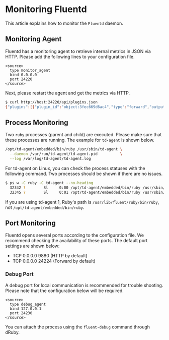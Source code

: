 # Monitoring Fluentd

This article explains how to monitor the `Fluentd` daemon.

## Monitoring Agent

Fluentd has a monitoring agent to retrieve internal metrics in JSON via HTTP. Please add the following lines to your configuration file.


    <source>
      type monitor_agent
      bind 0.0.0.0
      port 24220
    </source>

Next, please restart the agent and get the metrics via HTTP.

```bash
$ curl http://host:24220/api/plugins.json
{"plugins":[{"plugin_id":"object:3fec669d6ac4","type":"forward","output_plugin":false,"config":{"type":"forward"}},{"plugin_id":"object:3fec669daf98","type":"http","output_plugin":false,"config":{"type":"http","port":"8888"}},{"plugin_id":"object:3fec669dfa48","type":"monitor_agent","output_plugin":false,"config":{"type":"monitor_agent","port":"24220"}},{"plugin_id":"object:3fec66a52e94","type":"debug_agent","output_plugin":false,"config":{"type":"debug_agent","port":"24230"}},{"plugin_id":"object:3fec66ae3dcc","type":"stdout","output_plugin":true,"config":{"type":"stdout"}},{"plugin_id":"object:3fec66aead48","type":"forward","output_plugin":true,"buffer_queue_length":0,"buffer_total_queued_size":0,"retry_count":0,"config":{"type":"forward","host":"192.168.0.11"}}]}%
```

## Process Monitoring

Two `ruby` processes (parent and child) are executed. Please make sure that these processes are running. The example for `td-agent` is shown below.

```bash
/opt/td-agent/embedded/bin/ruby /usr/sbin/td-agent \
  --daemon /var/run/td-agent/td-agent.pid          \
  --log /var/log/td-agent/td-agent.log
```

For td-agent on Linux, you can check the process statuses with the following command. Two processes should be shown if there are no issues.

```bash
$ ps w -C ruby -C td-agent --no-heading
  32342 ?        Sl     0:00 /opt/td-agent/embedded/bin/ruby /usr/sbin/td-agent --daemon /var/run/td-agent/td-agent.pid --log /var/log/td-agent/td-agent.log
  32345 ?        Sl     0:01 /opt/td-agent/embedded/bin/ruby /usr/sbin/td-agent --daemon /var/run/td-agent/td-agent.pid --log /var/log/td-agent/td-agent.log
```

If you are using td-agent 1, Ruby's path is `/usr/lib/fluent/ruby/bin/ruby`, not `/opt/td-agent/embedded/bin/ruby`.

## Port Monitoring

Fluentd opens several ports according to the configuration file. We recommend checking the availability of these ports. The default port settings are shown below:

* TCP 0.0.0.0 9880 (HTTP by default)
* TCP 0.0.0.0 24224 (Forward by default)

### Debug Port

A debug port for local communication is recommended for trouble shooting. Please note that the configuration below will be required.


    <source>
      type debug_agent
      bind 127.0.0.1
      port 24230
    </source>

You can attach the process using the `fluent-debug` command through dRuby.
